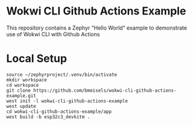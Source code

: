 # Wokwi CLI Github Actions Example

This repository contains a Zephyr "Hello World" example to demonstrate use of Wokwi CLI with Github Actions

# Local Setup
    source ~/zephyrproject/.venv/bin/activate
    mkdir workspace
    cd workspace
    git clone https://github.com/bmeisels/wokwi-cli-github-actions-example.git
    west init -l wokwi-cli-github-actions-example
    west update
    cd wokwi-cli-github-actions-example/app
    west build -b esp32c3_devkitm .